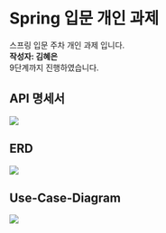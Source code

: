 # Spring 입문 개인 과제

스프링 입문 주차 개인 과제 입니다.<br>
**작성자: 김혜은**<br>
9단계까지 진행하였습니다.<br>


## API 명세서
![](https://img1.daumcdn.net/thumb/R1280x0/?scode=mtistory2&fname=https%3A%2F%2Fblog.kakaocdn.net%2Fdn%2FcmuC3I%2FbtsHoG7EBx3%2F2um9A4UYgvyFiwkW75EKrK%2Fimg.png)

## ERD
![](https://blog.kakaocdn.net/dn/dWAjNc/btsHqqhXbVk/rQQ6rTaQG5AoIl10sjWaOK/img.png)

## Use-Case-Diagram
![](https://blog.kakaocdn.net/dn/bzLbS6/btsHq7XEA6F/kLpRA6Z0wLFVvkznJKCdpK/img.png)
